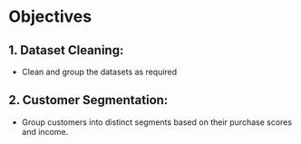 # Objectives

## 1. Dataset Cleaning:
- Clean and group the datasets as required

## 2. Customer Segmentation:
- Group customers into distinct segments based on their purchase scores and income.
